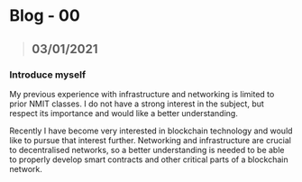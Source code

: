 # Blog - 00
> ## 03/01/2021
### Introduce myself

My previous experience with infrastructure and networking is limited to prior NMIT classes. I do not have a strong interest in the subject, but respect its importance and would like a better understanding.

Recently I have become very interested in blockchain technology and would like to pursue that interest further. Networking and infrastructure are crucial to decentralised networks, so a better understanding is needed to be able to properly develop smart contracts and other critical parts of a blockchain network.
